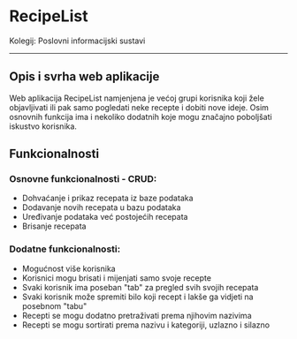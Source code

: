 # RecipeList
Kolegij: Poslovni informacijski sustavi

-------------------

## Opis i svrha web aplikacije

Web aplikacija RecipeList namjenjena je većoj grupi korisnika koji žele objavljivati ili pak samo pogledati neke recepte i dobiti nove ideje. Osim osnovnih funkcija ima i nekoliko dodatnih koje mogu značajno poboljšati iskustvo korisnika. 

 ## Funkcionalnosti

 ### Osnovne funkcionalnosti - CRUD:
  - Dohvaćanje i prikaz recepata iz baze podataka
  - Dodavanje novih recepata u bazu podataka
  - Uređivanje podataka već postojećih recepata
  - Brisanje recepata

### Dodatne funkcionalnosti:
  - Mogućnost više korisnika
  - Korisnici mogu brisati i mijenjati samo svoje recepte
  - Svaki korisnik ima poseban "tab" za pregled svih svojih recepata
  - Svaki korisnik može spremiti bilo koji recept i lakše ga vidjeti na posebnom "tabu"
  - Recepti se mogu dodatno pretraživati prema njihovim nazivima
  - Recepti se mogu sortirati prema nazivu i kategoriji, uzlazno i silazno
